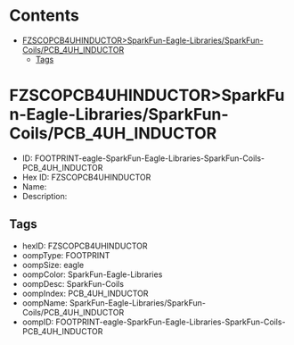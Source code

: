 



Contents
========

* [FZSCOPCB4UHINDUCTOR>SparkFun-Eagle-Libraries/SparkFun-Coils/PCB_4UH_INDUCTOR](#fzscopcb4uhinductorsparkfun-eagle-librariessparkfun-coilspcb_4uh_inductor)
	* [Tags](#tags)

# FZSCOPCB4UHINDUCTOR>SparkFun-Eagle-Libraries/SparkFun-Coils/PCB_4UH_INDUCTOR

- ID: FOOTPRINT-eagle-SparkFun-Eagle-Libraries-SparkFun-Coils-PCB_4UH_INDUCTOR
- Hex ID: FZSCOPCB4UHINDUCTOR
- Name: 
- Description: 

## Tags

- hexID: FZSCOPCB4UHINDUCTOR
- oompType: FOOTPRINT
- oompSize: eagle
- oompColor: SparkFun-Eagle-Libraries
- oompDesc: SparkFun-Coils
- oompIndex: PCB_4UH_INDUCTOR
- oompName: SparkFun-Eagle-Libraries/SparkFun-Coils/PCB_4UH_INDUCTOR
- oompID: FOOTPRINT-eagle-SparkFun-Eagle-Libraries-SparkFun-Coils-PCB_4UH_INDUCTOR
